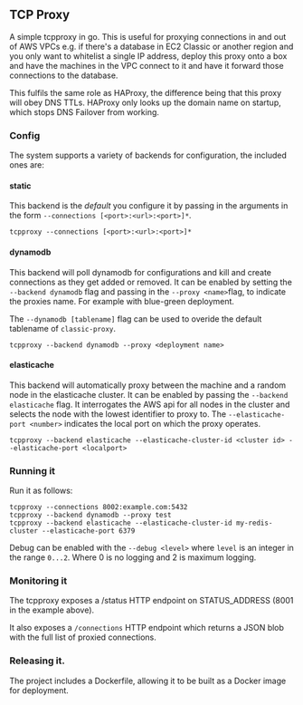 ## TCP Proxy

A simple tcpproxy in go. This is useful for proxying connections in and out of AWS VPCs e.g. if there's a database in 
EC2 Classic or another region and you only want to whitelist a single IP address, deploy this proxy onto a box and have
the machines in the VPC connect to it and have it forward those connections to the database.

This fulfils the same role as HAProxy, the difference being that this proxy will obey DNS TTLs. HAProxy only looks up
the domain name on startup, which stops DNS Failover from working.

### Config

The system supports a variety of backends for configuration, the included ones are:
#### static
   This backend is the *default* you configure it by passing in the arguments in the form `--connections [<port>:<url>:<port>]*`.

    tcpproxy --connections [<port>:<url>:<port>]*

#### dynamodb
This backend will poll dynamodb for configurations and kill and create connections as they get added or removed.
It can be enabled by setting the `--backend dynamodb` flag and passing in the `--proxy <name>`flag,
to indicate the proxies name. For example with blue-green deployment.

The `--dynamodb [tablename]` flag can be used to overide the default tablename of `classic-proxy`.

    tcpproxy --backend dynamodb --proxy <deployment name>

#### elasticache
This backend will automatically proxy between the machine and a random node in the elasticache cluster.
It can be enabled by passing the `--backend elasticache` flag. It interrogates the AWS api for all nodes
in the cluster and selects the node with the lowest identifier to proxy to. The `--elasticache-port <number>` indicates the
local port on which the proxy operates.

    tcpproxy --backend elasticache --elasticache-cluster-id <cluster id> --elasticache-port <localport>

### Running it

Run it as follows:

    tcpproxy --connections 8002:example.com:5432
    tcpproxy --backend dynamodb --proxy test
    tcpproxy --backend elasticache --elasticache-cluster-id my-redis-cluster --elasticache-port 6379

Debug can be enabled with the `--debug <level>` where `level` is an integer in the range `0...2`. Where 0 is no logging and 2 is maximum logging.

### Monitoring it

The tcpproxy exposes a /status HTTP endpoint on STATUS_ADDRESS (8001 in the example above).

It also exposes a `/connections` HTTP endpoint which returns a JSON blob with the full list of proxied connections.

### Releasing it.

The project includes a Dockerfile, allowing it to be built as a Docker image for deployment.

